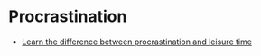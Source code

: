 # Procrastination


 - [Learn the difference between procrastination and leisure time](../Learn%20the%20difference%20between%20procrastination%20and%20leisure%20time/index.md)
    
